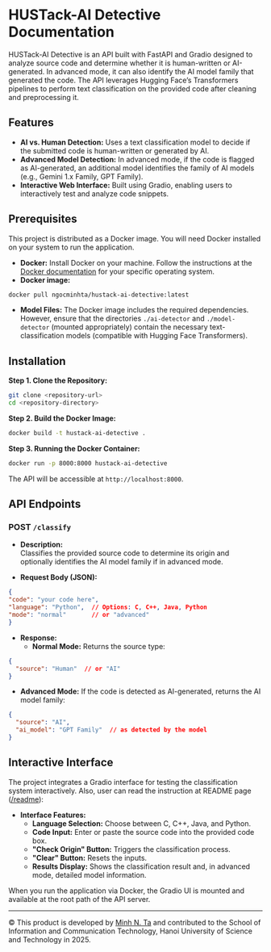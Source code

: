 # HUSTack-AI Detective Documentation

HUSTack-AI Detective is an API built with FastAPI and Gradio designed to analyze source code and determine whether it is human-written or AI-generated. In advanced mode, it can also identify the AI model family that generated the code. The API leverages Hugging Face’s Transformers pipelines to perform text classification on the provided code after cleaning and preprocessing it.

## Features

- **AI vs. Human Detection:** Uses a text classification model to decide if the submitted code is human-written or generated by AI.
- **Advanced Model Detection:** In advanced mode, if the code is flagged as AI-generated, an additional model identifies the family of AI models (e.g., Gemini 1.x Family, GPT Family).
- **Interactive Web Interface:** Built using Gradio, enabling users to interactively test and analyze code snippets.

## Prerequisites

This project is distributed as a Docker image. You will need Docker installed on your system to run the application.

- **Docker:** Install Docker on your machine. Follow the instructions at the [Docker documentation](https://docs.docker.com/get-docker/) for your specific operating system.
- **Docker image:**
```sh
docker pull ngocminhta/hustack-ai-detective:latest
```
- **Model Files:** The Docker image includes the required dependencies. However, ensure that the directories `./ai-detector` and `./model-detector` (mounted appropriately) contain the necessary text-classification models (compatible with Hugging Face Transformers).

## Installation

**Step 1. Clone the Repository:**

```sh
git clone <repository-url>
cd <repository-directory>
```

**Step 2. Build the Docker Image:**

```sh
docker build -t hustack-ai-detective .
```

**Step 3. Running the Docker Container:**

```sh
docker run -p 8000:8000 hustack-ai-detective
```

   The API will be accessible at `http://localhost:8000`.

## API Endpoints

### POST `/classify`

- **Description:**  
  Classifies the provided source code to determine its origin and optionally identifies the AI model family if in advanced mode.

- **Request Body (JSON):**

```json
{
"code": "your code here",
"language": "Python",  // Options: C, C++, Java, Python
"mode": "normal"       // or "advanced"
}
```

- **Response:**
  - **Normal Mode:** Returns the source type:

```json
{
  "source": "Human"  // or "AI"
}
```

  - **Advanced Mode:** If the code is detected as AI-generated, returns the AI model family:

```json
{
  "source": "AI",
  "ai_model": "GPT Family"  // as detected by the model
}
```

## Interactive Interface

The project integrates a Gradio interface for testing the classification system interactively. Also, user can read the instruction at README page ([/readme](/readme)):

- **Interface Features:**
  - **Language Selection:** Choose between C, C++, Java, and Python.
  - **Code Input:** Enter or paste the source code into the provided code box.
  - **"Check Origin" Button:** Triggers the classification process.
  - **"Clear" Button:** Resets the inputs.
  - **Results Display:** Shows the classification result and, in advanced mode, detailed model information.

When you run the application via Docker, the Gradio UI is mounted and available at the root path of the API server.

-----------
© This product is developed by [Minh N. Ta](https://tnminh.com) and contributed to the School of Information and Communication Technology, Hanoi University of Science and Technology in 2025.